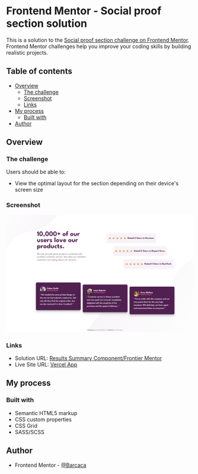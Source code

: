 # Frontend Mentor - Social proof section solution

This is a solution to the [Social proof section challenge on Frontend Mentor](https://www.frontendmentor.io/challenges/social-proof-section-6e0qTv_bA). Frontend Mentor challenges help you improve your coding skills by building realistic projects. 

## Table of contents

- [Overview](#overview)
  - [The challenge](#the-challenge)
  - [Screenshot](#screenshot)
  - [Links](#links)
- [My process](#my-process)
  - [Built with](#built-with)
- [Author](#author)

## Overview

### The challenge

Users should be able to:

- View the optimal layout for the section depending on their device's screen size

### Screenshot

![](/images/screenshot.png)

### Links

- Solution URL: [Results Summary Component/Frontier Mentor](https://www.frontendmentor.io/solutions/four-card-feature-section-master-sassscss-TEsHDnqBkP)
- Live Site URL: [Vercel App](https://four-card-feature-section-master-olive-five.vercel.app)

## My process

### Built with

- Semantic HTML5 markup
- CSS custom properties
- CSS Grid
- SASS/SCSS

## Author

- Frontend Mentor - [@Barcaca](https://www.frontendmentor.io/profile/Barcaca)